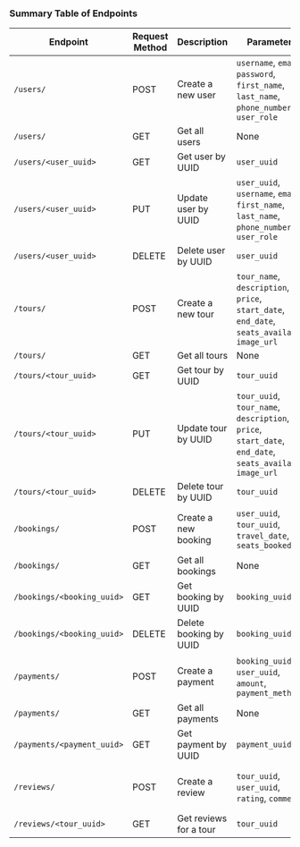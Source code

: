 ### **Summary Table of Endpoints**


| **Endpoint** | **Request Method** | **Description** | **Parameters** | **Sample JSON Payload** |
| --- | --- | --- | --- | --- |
| `/users/` | POST | Create a new user | `username`, `email`, `password`, `first_name`, `last_name`, `phone_number`, `user_role` | `{ "username": "johndoe", "email": "`[`johndoe@example.com`](mailto:johndoe@example.com)`", "password": "securePass123", "first_name": "John", "last_name": "Doe", "phone_number": "123456789", "user_role": "USER" }` |
| `/users/` | GET | Get all users | None | None |
| `/users/<user_uuid>` | GET | Get user by UUID | `user_uuid` | None |
| `/users/<user_uuid>` | PUT | Update user by UUID | `user_uuid`, `username`, `email`, `first_name`, `last_name`, `phone_number`, `user_role` | `{ "username": "updatedUser", "email": "`[`updated@example.com`](mailto:updated@example.com)`", "first_name": "Updated", "last_name": "User", "phone_number": "987654321", "user_role": "ADMIN" }` |
| `/users/<user_uuid>` | DELETE | Delete user by UUID | `user_uuid` | None |
| `/tours/` | POST | Create a new tour | `tour_name`, `description`, `price`, `start_date`, `end_date`, `seats_available`, `image_url` | `{ "tour_name": "Beach Adventure", "description": "Enjoy a wonderful beach experience", "price": 500.00, "start_date": "2023-12-15", "end_date": "2023-12-20", "seats_available": 30, "image_url": "`[`http://example.com/image.jpg`](http://example.com/image.jpg)`" }` |
| `/tours/` | GET | Get all tours | None | None |
| `/tours/<tour_uuid>` | GET | Get tour by UUID | `tour_uuid` | None |
| `/tours/<tour_uuid>` | PUT | Update tour by UUID | `tour_uuid`, `tour_name`, `description`, `price`, `start_date`, `end_date`, `seats_available`, `image_url` | `{ "tour_name": "Updated Tour", "description": "Updated description", "price": 600.00, "start_date": "2023-12-10", "end_date": "2023-12-15", "seats_available": 25, "image_url": "`[`http://example.com/updated_image.jpg`](http://example.com/updated_image.jpg)`" }` |
| `/tours/<tour_uuid>` | DELETE | Delete tour by UUID | `tour_uuid` | None |
| `/bookings/` | POST | Create a new booking | `user_uuid`, `tour_uuid`, `travel_date`, `seats_booked` | `{ "user_uuid": "123e4567-e89b-12d3-a456-426614174000", "tour_uuid": "223e4567-e89b-12d3-a456-426614174001", "travel_date": "2023-12-15", "seats_booked": 2 }` |
| `/bookings/` | GET | Get all bookings | None | None |
| `/bookings/<booking_uuid>` | GET | Get booking by UUID | `booking_uuid` | None |
| `/bookings/<booking_uuid>` | DELETE | Delete booking by UUID | `booking_uuid` | None |
| `/payments/` | POST | Create a payment | `booking_uuid`, `user_uuid`, `amount`, `payment_method` | `{ "booking_uuid": "333e4567-e89b-12d3-a456-426614174002", "user_uuid": "123e4567-e89b-12d3-a456-426614174000", "amount": 1000.00, "payment_method": "GCASH" }` |
| `/payments/` | GET | Get all payments | None | None |
| `/payments/<payment_uuid>` | GET | Get payment by UUID | `payment_uuid` | None |
| `/reviews/` | POST | Create a review | `tour_uuid`, `user_uuid`, `rating`, `comment` | `{ "tour_uuid": "223e4567-e89b-12d3-a456-426614174001", "user_uuid": "123e4567-e89b-12d3-a456-426614174000", "rating": 5, "comment": "Amazing tour experience!" }` |
| `/reviews/<tour_uuid>` | GET | Get reviews for a tour | `tour_uuid` | None |
